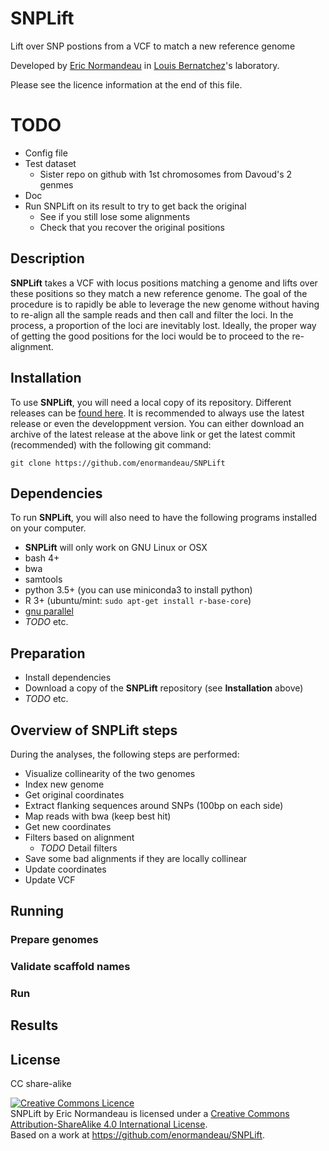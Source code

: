 # SNPLift

Lift over SNP postions from a VCF to match a new reference genome

Developed by [Eric Normandeau](https://github.com/enormandeau) in
[Louis Bernatchez](http://www.bio.ulaval.ca/louisbernatchez/presentation.htm)'s
laboratory.

Please see the licence information at the end of this file.

# TODO
- Config file
- Test dataset
  - Sister repo on github with 1st chromosomes from Davoud's 2 genmes
- Doc
- Run SNPLift on its result to try to get back the original
  - See if you still lose some alignments
  - Check that you recover the original positions

## Description

**SNPLift** takes a VCF with locus positions matching a genome and lifts over
these positions so they match a new reference genome. The goal of the procedure
is to rapidly be able to leverage the new genome without having to re-align all
the sample reads and then call and filter the loci. In the process, a
proportion of the loci are inevitably lost. Ideally, the proper way of
getting the good positions for the loci would be to proceed to the
re-alignment.

## Installation

To use **SNPLift**, you will need a local copy of its repository. Different
releases can be [found here](https://github.com/enormandeau/SNPLift/releases).
It is recommended to always use the latest release or even the developpment
version. You can either download an archive of the latest release at the above
link or get the latest commit (recommended) with the following git command:

```
git clone https://github.com/enormandeau/SNPLift
```

## Dependencies

To run **SNPLift**, you will also need to have the following programs installed
on your computer.

- **SNPLift** will only work on GNU Linux or OSX
- bash 4+
- bwa
- samtools
- python 3.5+ (you can use miniconda3 to install python)
- R 3+ (ubuntu/mint: `sudo apt-get install r-base-core`)
- [gnu parallel](https://www.gnu.org/software/parallel/)
- *TODO* etc.

## Preparation

- Install dependencies
- Download a copy of the **SNPLift** repository (see **Installation** above)
- *TODO* etc.

## Overview of SNPLift steps

During the analyses, the following steps are performed:

- Visualize collinearity of the two genomes
- Index new genome
- Get original coordinates
- Extract flanking sequences around SNPs (100bp on each side)
- Map reads with bwa (keep best hit)
- Get new coordinates
- Filters based on alignment
  - *TODO* Detail filters
- Save some bad alignments if they are locally collinear
- Update coordinates
- Update VCF

## Running
### Prepare genomes
### Validate scaffold names
### Run

## Results

## License

CC share-alike

<a rel="license" href="http://creativecommons.org/licenses/by-sa/4.0/"><img alt="Creative Commons Licence" style="border-width:0" src="https://i.creativecommons.org/l/by-sa/4.0/88x31.png" /></a><br /><span xmlns:dct="http://purl.org/dc/terms/" property="dct:title">SNPLift</span> by <span xmlns:cc="http://creativecommons.org/ns#" property="cc:attributionName">Eric Normandeau</span> is licensed under a <a rel="license" href="http://creativecommons.org/licenses/by-sa/4.0/">Creative Commons Attribution-ShareAlike 4.0 International License</a>.<br />Based on a work at <a xmlns:dct="http://purl.org/dc/terms/" href="https://github.com/enormandeau/SNPLift" rel="dct:source">https://github.com/enormandeau/SNPLift</a>.
